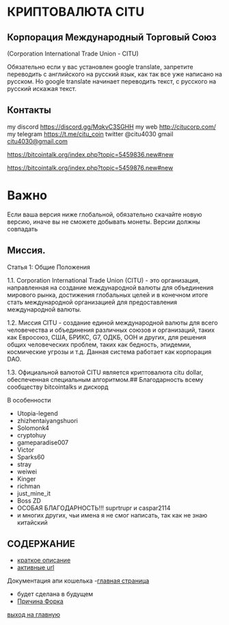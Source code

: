 # КРИПТОВАЛЮТА CITU
## Корпорация Международный Торговый Союз
(Corporation International Trade Union - CITU)

Обязательно если у вас установлен google translate, запретите переводить с английского на русский язык,
как так все уже написано на русском. Но google translate начинает переводить текст, с русского на русский искажая текст.

## Контакты
my discord https://discord.gg/MqkvC3SGHH
my web http://citucorp.com/
my telegram https://t.me/citu_coin
twitter @citu4030
gmail 
citu4030@gmail.com

https://bitcointalk.org/index.php?topic=5459836.new#new

https://bitcointalk.org/index.php?topic=5459876.new#new
# Важно
Если ваша версия ниже глобальной, обязательно скачайте новую версию,
иначе вы не сможете добывать монеты. Версии должны совпадать

## Миссия.
Статья 1: Общие Положения

1.1. Corporation International Trade Union (CITU) - это организация, направленная на создание международной валюты для объединения мирового рынка, достижения глобальных целей и в конечном итоге стать международной организацией для предоставления международной валюты.

1.2. Миссия CITU - создание единой международной валюты для всего человечества и объединения различных союзов и организаций, таких как Евросоюз, США, БРИКС, G7, ОДКБ, ООН и других, для решения общих человеческих проблем, таких как бедность, эпидемии, космические угрозы и т.д. Данная система работает как корпорация DAO.

1.3. Официальной валютой CITU является криптовалюта citu dollar, обеспеченная специальным алгоритмом.## Благодарность всему сообществу bitcointalks и дискорд

В особенности
- Utopia-legend
- zhizhentaiyangshuori
- Solomonk4
- cryptohuy
- gameparadise007
- Victor
- Sparks60
- stray
- weiwei
- Kinger
- richman
- just_mine_it
- Boss ZD
- ОСОБАЯ БЛАГОДАРНОСТЬ!!! suprtrupr и caspar2114
- и многих других, чьи имена я не смог написать, так как не знаю китайский

## СОДЕРЖАНИЕ
- [краткое описание](../documentation/preamble.md)
- [активные url](../documentation/active-url.md)


Документация апи кошелька
 -[главная страница](../documentation/documentation-api-wallet.md)
 - будет сделана в будущем
 - [Причина Форка](../documentation/afterFork.md)
    

[выход на главную](../readme.md)